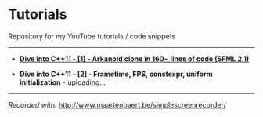 Tutorials
=========

Repository for my YouTube tutorials / code snippets

---

* [**Dive into C++11 - [1] - Arkanoid clone in 160~ lines of code (SFML 2.1)**](https://www.youtube.com/watch?v=_4K3tsKa1Uc)

* **Dive into C++11 - [2] - Frametime, FPS, constexpr, uniform initialization** - uploading...

---

*Recorded with:* http://www.maartenbaert.be/simplescreenrecorder/